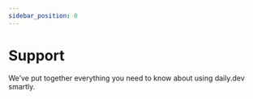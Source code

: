 ```yaml
---
sidebar_position: 0
---
```

# Support

We’ve put together everything you need to know about using daily.dev smartly.
